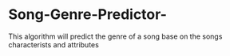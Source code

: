 # Song-Genre-Predictor-
This algorithm will predict the genre of a song base on the songs characterists and attributes
